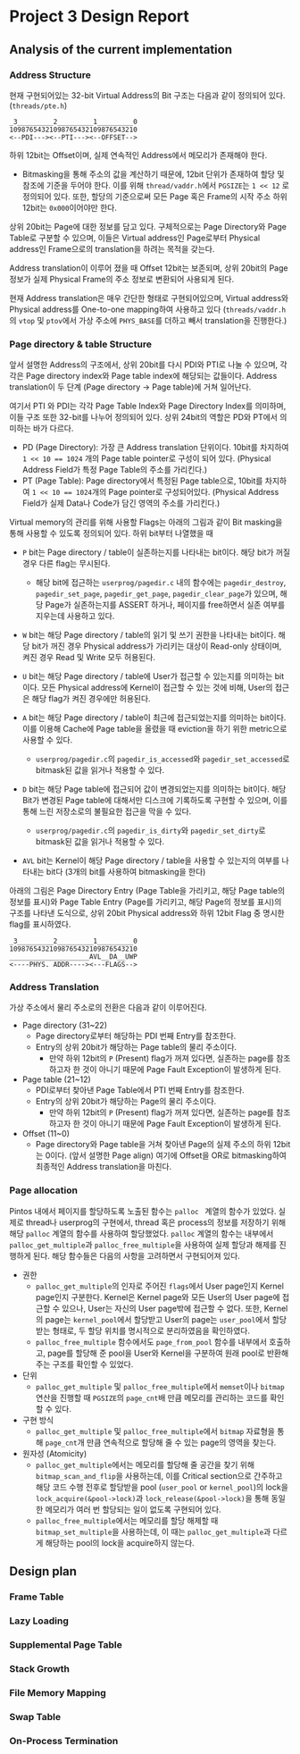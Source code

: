 # Project 3 Design Report

## Analysis of the current implementation

### Address Structure

현재 구현되어있는 32-bit Virtual Address의 Bit 구조는 다음과 같이 정의되어 있다. (`threads/pte.h`)

```
_3_________2_________1_________0
10987654321098765432109876543210
<--PDI---><--PTI---><--OFFSET-->
```

하위 12bit는 Offset이며, 실제 연속적인 Address에서 메모리가 존재해야 한다.

* Bitmasking을 통해 주소의 값을 계산하기 때문에, 12bit 단위가 존재하여 할당 및 참조에 기준을 두어야 한다. 이를 위해 `thread/vaddr.h`에서 `PGSIZE`는 `1 << 12` 로 정의되어 있다. 또한, 할당의 기준으로써 모든 Page 혹은 Frame의 시작 주소 하위 12bit는 `0x000`이어야만 한다.

상위 20bit는 Page에 대한 정보를 담고 있다. 구체적으로는 Page Directory와 Page Table로 구분할 수 있으며, 이들은 Virtual address인 Page로부터 Physical address인 Frame으로의 translation을 하려는 목적을 갖는다.

Address translation이 이루어 졌을 때 Offset 12bit는 보존되며, 상위 20bit의 Page 정보가 실제 Physical Frame의 주소 정보로 변환되어 사용되게 된다.

현재 Address translation은 매우 간단한 형태로 구현되어있으며, Virtual address와 Physical address를 One-to-one mapping하여 사용하고 있다 (`threads/vaddr.h`의 `vtop` 및 `ptov`에서 가상 주소에 `PHYS_BASE`를 더하고 빼서 translation을 진행한다.)

### Page directory & table Structure

앞서 설명한 Address의 구조에서, 상위 20bit를 다시 PDI와 PTI로 나눌 수 있으며, 각각은 Page directory index와 Page table index에 해당되는 값들이다. Address translation이 두 단계 (Page directory → Page table)에 거쳐 일어난다.

여기서 PTI 와 PDI는 각각 Page Table Index와 Page Directory Index를 의미하며, 이들 구조 또한 32-bit를 나누어 정의되어 있다. 상위 24bit의 역할은 PD와 PT에서 의미하는 바가 다르다.

* PD (Page Directory): 가장 큰 Address translation 단위이다.  10bit를 차지하여 `1 << 10 == 1024` 개의 Page table pointer로 구성이 되어 있다. (Physical Address Field가 특정 Page Table의 주소를 가리킨다.)
* PT (Page Table): Page directory에서 특정된 Page table으로, 10bit를 차지하여 `1 << 10 == 1024`개의 Page pointer로 구성되어있다. (Physical Address Field가 실제 Data나 Code가 담긴 영역의 주소를 가리킨다.)

Virtual memory의 관리를 위해 사용할 Flags는 아래의 그림과 같이 Bit masking을 통해 사용할 수 있도록 정의되어 있다. 하위 bit부터 나열했을 때 

* `P` bit는 Page directory / table이 실존하는지를 나타내는 bit이다. 해당 bit가 꺼질 경우 다른 flag는 무시된다.
  * 해당 bit에 접근하는 `userprog/pagedir.c` 내의 함수에는 `pagedir_destroy`, `pagedir_set_page`, `pagedir_get_page`, `pagedir_clear_page`가 있으며, 해당 Page가 실존하는지를 ASSERT 하거나, 페이지를 free하면서 실존 여부를 지우는데 사용하고 있다.

* `W` bit는 해당 Page directory / table의 읽기 및 쓰기 권한을 나타내는 bit이다. 해당 bit가 꺼진 경우 Physical address가 가리키는 대상이 Read-only 상태이며, 켜진 경우 Read 및 Write 모두 허용된다.
* `U` bit는 해당 Page directory / table에 User가 접근할 수 있는지를 의미하는 bit이다. 모든 Physical address에 Kernel이 접근할 수 있는 것에 비해, User의 접근은 해당 flag가 켜진 경우에만 허용된다.
* `A` bit는 해당 Page directory  / table이 최근에 접근되었는지를 의미하는 bit이다. 이를 이용해 Cache에 Page table을 올렸을 때 eviction을 하기 위한 metric으로 사용할 수 있다.
  * `userprog/pagedir.c`의 `pagedir_is_accessed`와 `pagedir_set_accessed`로 bitmask된 값을 읽거나 적용할 수 있다.

* `D` bit는 해당 Page table에 접근되어 값이 변경되었는지를 의미하는 bit이다. 해당 Bit가 변경된 Page table에 대해서만 디스크에 기록하도록 구현할 수 있으며, 이를 통해 느린 저장소로의 불필요한 접근을 막을 수 있다.
  * `userprog/pagedir.c`의 `pagedir_is_dirty`와 `pagedir_set_dirty`로 bitmask된 값을 읽거나 적용할 수 있다.

* `AVL` bit는 Kernel이 해당 Page directory / table을 사용할 수 있는지의 여부를 나타내는 bit다 (3개의 bit를 사용하여 bitmasking을 한다)

아래의 그림은 Page Directory Entry (Page Table을 가리키고, 해당 Page table의 정보를 표시)와 Page Table Entry (Page를 가리키고, 해당 Page의 정보를 표시)의 구조를 나타낸 도식으로, 상위 20bit Physical address와 하위 12bit Flag 중 명시한 flag를 표시하였다.

```
_3_________2_________1_________0
10987654321098765432109876543210
____________________AVL__DA__UWP
<----PHYS. ADDR----><---FLAGS-->
```

### Address Translation

가상 주소에서 물리 주소로의 전환은 다음과 같이 이루어진다.

* Page directory (31~22)
  * Page directory로부터 해당하는 PDI 번째 Entry를 참조한다.
  * Entry의 상위 20bit가 해당하는 Page table의 물리 주소이다.
    * 만약 하위 12bit의 `P` (Present) flag가 꺼져 있다면, 실존하는 page를 참조하고자 한 것이 아니기 때문에 Page Fault Exception이 발생하게 된다.
* Page table (21~12)
  * PDI로부터 찾아낸 Page Table에서 PTI 번째 Entry를 참조한다.
  * Entry의 상위 20bit가 해당하는 Page의 물리 주소이다.
    * 만약 하위 12bit의 `P` (Present) flag가 꺼져 있다면, 실존하는 page를 참조하고자 한 것이 아니기 때문에 Page Fault Exception이 발생하게 된다.
* Offset (11~0)
  * Page directory와 Page table을 거쳐 찾아낸 Page의 실제 주소의 하위 12bit는 0이다. (앞서 설명한 Page align) 여기에 Offset을 OR로 bitmasking하여 최종적인 Address translation을 마친다.



### Page allocation

Pintos 내에서 페이지를 할당하도록 노출된 함수는 `palloc ` 계열의 함수가 있었다. 실제로 thread나 userprog의 구현에서, thread 혹은 process의 정보를 저장하기 위해 해당 `palloc` 계열의 함수를 사용하여 할당했었다. `palloc` 계열의 함수는 내부에서 `palloc_get_multiple`과 `palloc_free_multiple`을 사용하여 실제 할당과 해제를 진행하게 된다. 해당 함수들은 다음의 사항을 고려하면서 구현되어져 있다.

* 권한
  * `palloc_get_multiple`의 인자로 주어진 `flags`에서 User page인지 Kernel page인지 구분한다. Kernel은 Kernel page와 모든 User의 User page에 접근할 수 있으나, User는 자신의 User page밖에 접근할 수 없다. 또한, Kernel의 page는 `kernel_pool`에서 할당받고 User의 page는 `user_pool`에서 할당받는 형태로, 두 할당 위치를 명시적으로 분리하였음을 확인하였다.
  * `palloc_free_multiple` 함수에서도 `page_from_pool` 함수를 내부에서 호출하고, page를 할당해 준 pool을 User와 Kernel을 구분하여 원래 pool로 반환해 주는 구조를 확인할 수 있었다.
* 단위
  * `palloc_get_multiple` 및 `palloc_free_multiple`에서 `memset`이나 `bitmap` 연산을 진행할 때 `PGSIZE`의 `page_cnt`배 만큼 메모리를 관리하는 코드를 확인할 수 있다.
* 구현 방식
  * `palloc_get_multiple` 및 `palloc_free_multiple`에서 `bitmap` 자료형을 통해 `page_cnt`개 만큼 연속적으로 할당해 줄 수 있는 page의 영역을 찾는다. 
* 원자성 (Atomicity)
  * `palloc_get_multiple`에서는 메모리를 할당해 줄 공간을 찾기 위해 `bitmap_scan_and_flip`을 사용하는데, 이를 Critical section으로 간주하고 해당 코드 수행 전후로 할당받을 pool (`user_pool` or `kernel_pool`)의 lock을 `lock_acquire(&pool->lock)`과 `lock_release(&pool->lock)`을 통해 동일한 메모리가 여러 번 할당되는 일이 없도록 구현되어 있다.
  * `palloc_free_multiple`에서는 메모리를 할당 해제할 때 `bitmap_set_multiple`을 사용하는데, 이 때는 `palloc_get_multiple`과 다르게 해당하는 pool의 lock을 acquire하지 않는다.

## Design plan

### Frame Table

### Lazy Loading

### Supplemental Page Table

### Stack Growth

### File Memory Mapping

### Swap Table

### On-Process Termination

